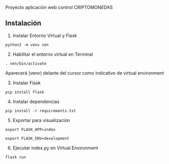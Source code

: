 Proyecto aplicación web control CRIPTOMONEDAS

## Instalación

1. Instalar Entorno Virtual y Flask

```
python3 -m venv ven
```
2. Habilitar el entorno virtual en Terminal
```
. ven/bin/activate
```
Aparecerá (venv) delante del cursor como indicativo de virtual environment

3. Instalar Flask

```
pip install Flask
```

4. Instalar dependencias

```
pip install -r requirements.txt
```

5. Exportar para visualización

```
export FLASK_APP=index
```
```
export FLASK_ENV=development
```

6. Ejecutar index.py en Virtual Environment

```
flask run
```